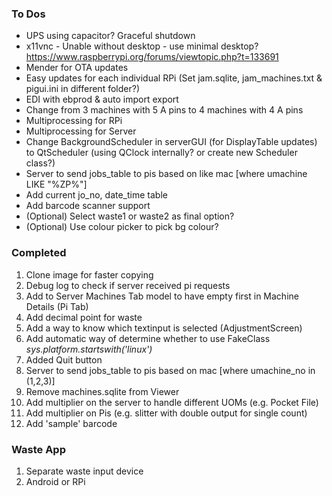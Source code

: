 ### To Dos
* UPS using capacitor? Graceful shutdown
* x11vnc - Unable without desktop - use minimal desktop? https://www.raspberrypi.org/forums/viewtopic.php?t=133691
* Mender for OTA updates
* Easy updates for each individual RPi (Set jam.sqlite, jam_machines.txt & pigui.ini in different folder?)
* EDI with ebprod & auto import export
* Change from 3 machines with 5 A pins to 4 machines with 4 A pins
* Multiprocessing for RPi
* Multiprocessing for Server
* Change BackgroundScheduler in serverGUI (for DisplayTable updates) to QtScheduler (using QClock internally? or create new Scheduler class?)
* Server to send jobs_table to pis based on like mac [where umachine LIKE "%ZP%"]
* Add current jo_no, date_time table
* Add barcode scanner support
* (Optional) Select waste1 or waste2 as final option?
* (Optional) Use colour picker to pick bg colour?

### Completed
1. Clone image for faster copying
2. Debug log to check if server received pi requests
3. Add to Server Machines Tab model to have empty first in Machine Details (Pi Tab)
4. Add decimal point for waste
5. Add a way to know which textinput is selected (AdjustmentScreen)
6. Add automatic way of determine whether to use FakeClass *sys.platform.startswith('linux')*
7. Added Quit button
8. Server to send jobs_table to pis based on mac [where umachine_no in (1,2,3)]
9. Remove machines.sqlite from Viewer
10. Add multiplier on the server to handle different UOMs (e.g. Pocket File)
11. Add multiplier on Pis (e.g. slitter with double output for single count)
12. Add 'sample' barcode


### Waste App
1. Separate waste input device
2. Android or RPi
